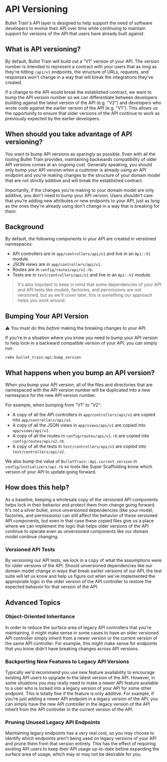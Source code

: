 # API Versioning
Bullet Train's API layer is designed to help support the need of software developers to evolve their API over time while continuing to maintain support for versions of the API that users have already built against.

## What is API versioning?
By default, Bullet Train will build out a "V1" version of your API. The version number is intended to represent a contract with your users that as long as they're hitting `/api/v1` endpoints, the structure of URLs, requests, and responses won't change in a way that will break the integrations they've created.

If a change to the API would break the established contract, we want to bump the API version number so we can differentiate between developers building against the latest version of the API (e.g. "V2") and developers who wrote code against the earlier version of the API (e.g. "V1"). This allows us the opportunity to ensure that older versions of the API continue to work as previously expected by the earlier developers.

## When should you take advantage of API versioning?
You want to bump API versions as sparingly as possible. Even with all the tooling Bullet Train provides, maintaining backwards compatibility of older API versions comes at an ongoing cost. Generally speaking, you should only bump your API version when a customer is already using an API endpoint and you're making changes to the structure of your domain model that are not strictly additive and will break the established contract.

Importantly, if the changes you're making to your domain model are only additive, you don't need to bump your API version. Users shouldn't care that you're adding new attributes or new endpoints to your API, just as long as the ones they're already using don't change in a way that is breaking for them.

## Background
By default, the following components in your API are created in versioned namespaces:

 - API controllers are in `app/controllers/api/v1` and live in an `Api::V1` module.
 - JSON views are in `app/controllers/api/v1`.
 - Routes are in `config/routes/api/v1.rb`.
 - Tests are in `test/controllers/api/v1` and live in an `Api::V1` module.

> It's also impotant to keep in mind that some dependencies of your API and API tests like models, factories, and permissions are not versioned, but as we'll cover later, this is something our approach helps you work around.

## Bumping Your API Version

⚠️ You must do this _before_ making the breaking changes to your API.

If you're in a situation where you know you need to bump your API version to help lock-in a backward compatible version of your API, you can simply run:

```
rake bullet_train:api:bump_version
```

## What happens when you bump an API version?
When you bump your API version, all of the files and directories that are namespaced with the API version number will be duplicated into a new namespace for the new API version number.

For example, when bumping from "V1" to "V2":

 - A copy of all the API controllers in `app/controllers/api/v1` are copied into `app/controllers/api/v2`.
 - A copy of all the JSON views in `app/views/api/v1` are copied into `app/views/api/v2`.
 - A copy of all the routes in `config/routes/api/v1.rb` are copied into `config/routes/api/v2.rb`.
 - A copy of all the tests in `test/controllers/api/v1` are copied into `test/controllers/api/v2`.

We also bump the value of `BulletTrain::Api.current_version` in `config/initializers/api.rb` so tools like Super Scaffolding know which version of your API to update going forward.

## How does this help?
As a baseline, keeping a wholesale copy of the versioned API components helps lock in their behavior and protect them from change going forward. It's not a silver bullet, since unversioned dependencies (like your model, factories, and permissions) can still affect the behavior of these versioned API components, but even in that case these copied files give us a place where we can implement the logic that helps older versions of the API continue to operate even as unversioned components like our domain model continue changing.

### Versioned API Tests
By versioning our API tests, we lock in a copy of what the assumptions were for older versions of the API. Should unversioned dependencies like our domain model change in ways that break earlier versions of our API, the test suite will let us know and help us figure out when we've implemented the appropriate logic in the older version of the API controller to restore the expected behavior for that version of the API.

## Advanced Topics

### Object-Oriented Inheritance
In order to reduce the surface area of legacy API controllers that you're maintaining, it might make sense in some cases to have an older versioned API controller simply inherit from a newer version or the current version of the same API controller. For example, this might make sense for endpoints that you know didn't have breaking changes across API versions.

### Backporting New Features to Legacy API Versions
Typically we'd recommend you use new feature availability to encourage existing API users to upgrade to the latest version of the API. However, in some situations you may really need to make a newer API feature available to a user who is locked into a legacy version of your API for some other endpoint. This is totally fine if the feature is only additive. For example, if you're just adding a newer API endpoint in a legacy version of the API, you can simply have the new API controller in the legacy version of the API inherit from the API controller in the current version of the API.

### Pruning Unused Legacy API Endpoints
Maintaining legacy endpoints has a very real cost, so you may choose to identify which endpoints aren't being used on legacy versions of your API and prune them from that version entirely. This has the effect of requiring existing API users to keep their API usage up-to-date before expanding the surface area of usage, which may or may not be desirable for you.
